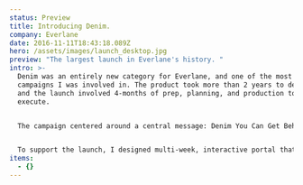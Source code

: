 ```yaml
---
status: Preview
title: Introducing Denim.
company: Everlane
date: 2016-11-11T18:43:18.089Z
hero: /assets/images/launch_desktop.jpg
preview: "The largest launch in Everlane's history. "
intro: >-
  Denim was an entirely new category for Everlane, and one of the most ambitious
  campaigns I was involved in. The product took more than 2 years to develop,
  and the launch involved 4-months of prep, planning, and production to
  execute. 


  The campaign centered around a central message: Denim You Can Get Behind. The company sourced high-quality Japanese denim that typically retailed for double the price. We manufactured it at a cutting-edge factory in Vietnam that used substantially less waste than typical. And the styles felt both timeliness and relevant, with cuts that were flattering across a diverse range of body types. 


  To support the launch, I designed multi-week, interactive portal that both hyped the product and educated our customer's about the denim industry.  Along with housing 2 teaser commercials, the site evolved week-to-week, zooming out to reveal more details and story as the launch grew closer. In addition, my team shipped  an entirely new shopping experience for the e-commerce site (we called it Denim Shop). These updates made it easier for customers to explore our fits and preview them across different body types.
items:
  - {}
---
```

